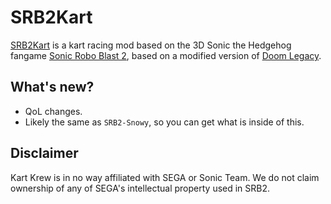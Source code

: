 # SRB2Kart

[SRB2Kart](https://srb2.org/mods/) is a kart racing mod based on the 3D Sonic the Hedgehog fangame [Sonic Robo Blast 2](https://srb2.org/), based on a modified version of [Doom Legacy](http://doomlegacy.sourceforge.net/).

## What's new?
- QoL changes.
- Likely the same as `SRB2-Snowy`, so you can get what is inside of this.

## Disclaimer
Kart Krew is in no way affiliated with SEGA or Sonic Team. We do not claim ownership of any of SEGA's intellectual property used in SRB2.
